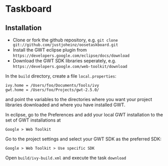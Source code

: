 Taskboard
=========


Installation
------------


- Clone or fork the github repository, e.g. `git clone git://github.com/justjoheinz/oosetaskboard.git`
- Install the GWT eclipse plugin from `https://developers.google.com/eclipse/docs/download`
- Download the GWT SDK libraries seperately, e.g. `https://developers.google.com/web-toolkit/download`

In the `build` directory, create a file `local.properties`:

    ivy.home = /Users/foo/Documents/Tools/ivy
    gwt.home = /Users/foo/Projects/gwt-2.5.0/

and point the variables to the directories where you want your project libraries downloaded and where you have installed GWT.

In eclipse, go to the Preferences and add your local GWT installation to the set of GWT installations at
    
    Google > Web Toolkit

Go to the project settings and select your GWT SDK as the preferred SDK:

    Google > Web Toolkit > Use specific SDK

Open `build/ivy-build.xml` and execute the task `download`


